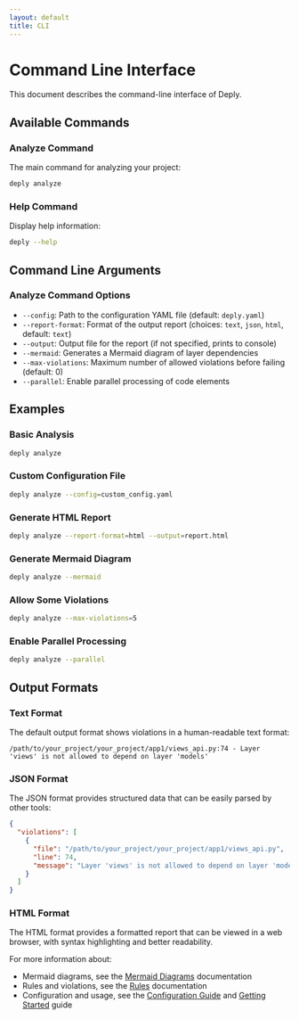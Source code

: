 ```yaml
---
layout: default
title: CLI
---
```


# Command Line Interface

This document describes the command-line interface of Deply.

## Available Commands

### Analyze Command

The main command for analyzing your project:

```bash
deply analyze
```

### Help Command

Display help information:

```bash
deply --help
```

## Command Line Arguments

### Analyze Command Options

- `--config`: Path to the configuration YAML file (default: `deply.yaml`)
- `--report-format`: Format of the output report (choices: `text`, `json`, `html`, default: `text`)
- `--output`: Output file for the report (if not specified, prints to console)
- `--mermaid`: Generates a Mermaid diagram of layer dependencies
- `--max-violations`: Maximum number of allowed violations before failing (default: 0)
- `--parallel`: Enable parallel processing of code elements

## Examples

### Basic Analysis

```bash
deply analyze
```

### Custom Configuration File

```bash
deply analyze --config=custom_config.yaml
```

### Generate HTML Report

```bash
deply analyze --report-format=html --output=report.html
```

### Generate Mermaid Diagram

```bash
deply analyze --mermaid
```

### Allow Some Violations

```bash
deply analyze --max-violations=5
```

### Enable Parallel Processing

```bash
deply analyze --parallel
```

## Output Formats

### Text Format

The default output format shows violations in a human-readable text format:

```plaintext
/path/to/your_project/your_project/app1/views_api.py:74 - Layer 'views' is not allowed to depend on layer 'models'
```

### JSON Format

The JSON format provides structured data that can be easily parsed by other tools:

```json
{
  "violations": [
    {
      "file": "/path/to/your_project/your_project/app1/views_api.py",
      "line": 74,
      "message": "Layer 'views' is not allowed to depend on layer 'models'"
    }
  ]
}
```

### HTML Format

The HTML format provides a formatted report that can be viewed in a web browser, with syntax highlighting and better readability.

For more information about:
- Mermaid diagrams, see the [Mermaid Diagrams](mermaid.html) documentation
- Rules and violations, see the [Rules](rules.html) documentation
- Configuration and usage, see the [Configuration Guide](configuration.html) and [Getting Started](getting-started.html) guide

